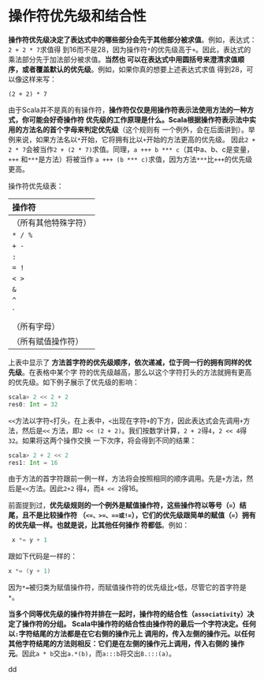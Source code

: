 操作符优先级和结合性
================================================================================
**操作符优先级决定了表达式中的哪些部分会先于其他部分被求值**。例如，表达式：`2 + 2 * 7`求值得
到16而不是28，因为操作符`*`的优先级高于`+`。因此，表达式的乘法部分先于加法部分被求值。**当然也
可以在表达式中用圆括号来澄清求值顺序，或者覆盖默认的优先级**。例如，如果你真的想要上述表达式求值
得到28，可以像这样来写：
```
(2 + 2) * 7
```
由于Scala并不是真的有操作符，**操作符仅仅是用操作符表示法使用方法的一种方式，你可能会好奇操作符
优先级的工作原理是什么。Scala根据操作符表示法中实用的方法名的首个字母来判定优先级**（这个规则有
一个例外，会在后面讲到）。举例来说，如果方法名以`*`开始，它将拥有比以`+`开始的方法更高的优先级。
因此`2 + 2 * 7`会被当作`2 + (2 * 7)`求值。同理，`a +++ b *** c`（其中a、b、c是变量，`+++`
和`***`是方法）将被当作 `a +++ (b *** c)`求值，因为方法`***`比`+++`的优先级更高。

操作符优先级表：

| 操作符 |
| :------------- |
| （所有其他特殊字符） |
| `* / %` |
| `+ -` |
| `:` |
| `= !` |
| `< >` |
| `&` |
| `^` |
| `|` |
| （所有字母） |
| （所有赋值操作符） |

上表中显示了 **方法首字符的优先级顺序，依次递减，位于同一行的拥有同样的优先级**。在表格中某个字
符的优先级越高，那么以这个字符打头的方法就拥有更高的优先级。如下例子展示了优先级的影响：
```scala
scala> 2 << 2 + 2
res0: Int = 32
```
`<<`方法以字符`<`打头，在上表中，`<`出现在字符`+`的下方，因此表达式会先调用`+`方法，然后是`<<`
方法，即`2 << (2 + 2)`。我们按数学计算，`2 + 2`得`4`，`2 << 4`得`32`。如果将这两个操作交换
一下次序，将会得到不同的结果：
```scala
scala> 2 + 2 << 2
res1: Int = 16
```
由于方法的首字符跟前一例一样，方法将会按照相同的顺序调用。先是`+`方法，然后是`<<`方法。因此`2+2`
得`4`，而`4 << 2`得16。

前面提到过，**优先级规则的一个例外是赋值操作符，这些操作符以等号（`=`）结尾，且不是比较操作符
（`<=、>=、==或!=`），它们的优先级跟简单的赋值（`=`）拥有的优先级一样。也就是说，比其他任何操作
符都低**。例如：
```scala
 x *= y + 1
```
跟如下代码是一样的：
```scala
x *= (y + 1)
```
因为`*=`被归类为赋值操作符，而赋值操作符的优先级比`+`低，尽管它的首字符是`*`。

**当多个同等优先级的操作符并排在一起时，操作符的结合性（`associativity`）决定了操作符的分组。
Scala中操作符的结合性由操作符的最后一个字符决定。任何以`:`字符结尾的方法都是在它右侧的操作元上
调用的，传入左侧的操作元。以任何其他字符结尾的方法则相反：它们是在左侧的操作元上调用，传入右侧的
操作元**。因此`a * b`交出`a.*(b)`，而`a:::b`将交出`B.:::(a)`。





























dd
